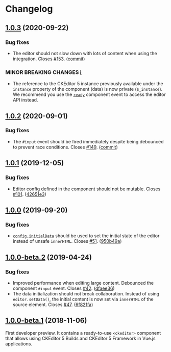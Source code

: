 Changelog
=========

## [1.0.3](https://github.com/ckeditor/ckeditor5-vue/compare/v1.0.2...v1.0.3) (2020-09-22)

### Bug fixes

* The editor should not slow down with lots of content when using the integration. Closes [#153](https://github.com/ckeditor/ckeditor5-vue/issues/153). ([commit](https://github.com/ckeditor/ckeditor5-vue/commit/df4410a077c5eed5b95533f26f28e88882af289d))

### MINOR BREAKING CHANGES [ℹ️](https://ckeditor.com/docs/ckeditor5/latest/framework/guides/support/versioning-policy.html#major-and-minor-breaking-changes)

* The reference to the CKEditor 5 instance previously available under the `instance` property of the component (data) is now private (`$_instance`). We recommend you use the [`ready`](https://ckeditor.com/docs/ckeditor5/latest/builds/guides/integration/frameworks/vuejs.html#ready) component event to access the editor API instead.

## [1.0.2](https://github.com/ckeditor/ckeditor5-vue/compare/v1.0.1...v1.0.2) (2020-09-01)

### Bug fixes

* The `#input` event should be fired immediately despite being debounced to prevent race conditions. Closes [#149](https://github.com/ckeditor/ckeditor5-vue/issues/149). ([commit](https://github.com/ckeditor/ckeditor5-vue/commit/c8ff4da551f51433398785c340c65031e63d332a))


## [1.0.1](https://github.com/ckeditor/ckeditor5-vue/compare/v1.0.0...v1.0.1) (2019-12-05)

### Bug fixes

* Editor config defined in the component should not be mutable. Closes [#101](https://github.com/ckeditor/ckeditor5-vue/issues/101). ([42651e3](https://github.com/ckeditor/ckeditor5-vue/commit/42651e3))


## [1.0.0](https://github.com/ckeditor/ckeditor5-vue/compare/v1.0.0-beta.2...v1.0.0) (2019-09-20)

### Bug fixes

* [`config.initialData`](https://ckeditor.com/docs/ckeditor5/latest/api/module_core_editor_editorconfig-EditorConfig.html#member-initialData) should be used to set the initial state of the editor instead of unsafe `innerHTML`. Closes [#51](https://github.com/ckeditor/ckeditor5-vue/issues/51). ([950b49a](https://github.com/ckeditor/ckeditor5-vue/commit/950b49a))

## [1.0.0-beta.2](https://github.com/ckeditor/ckeditor5-vue/compare/v1.0.0-beta.1...v1.0.0-beta.2) (2019-04-24)

### Bug fixes

* Improved performance when editing large content. Debounced the component `#input` event. Closes [#42](https://github.com/ckeditor/ckeditor5-vue/issues/42). ([dfaee36](https://github.com/ckeditor/ckeditor5-vue/commit/dfaee36))
* The data initialization should not break collaboration. Instead of using `editor.setData()`, the initial content is now set via `innerHTML` of the source element. Closes [#47](https://github.com/ckeditor/ckeditor5-vue/issues/47). ([6f821fa](https://github.com/ckeditor/ckeditor5-vue/commit/6f821fa))


## [1.0.0-beta.1](https://github.com/ckeditor/ckeditor5-vue/tree/v1.0.0-beta.1) (2018-11-06)

First developer preview. It contains a ready-to-use `<ckeditor>` component that allows using CKEditor 5 Builds and CKEditor 5 Framework in Vue.js applications.
